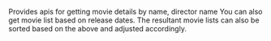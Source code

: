 
Provides apis for getting movie details by name, director name
You can also get movie list based on release dates.
The resultant movie lists can also be sorted based on the above and adjusted accordingly.
